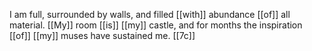 I am full, surrounded by walls, and filled [[with]] abundance [[of]] all material. [[My]] room [[is]] [[my]] castle, and for months the inspiration [[of]] [[my]] muses have sustained me. [[7c]] 